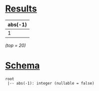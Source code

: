 # [Results](#tab/results)

|abs(-1)|
|-------|
|1      |

_(top = 20)_

# [Schema](#tab/schema)

```shell
root
 |-- abs(-1): integer (nullable = false)

```
